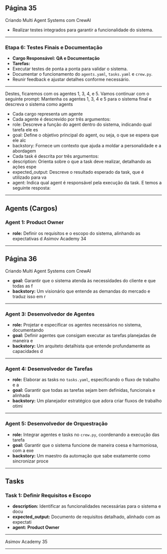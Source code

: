 ## Página 35

Criando Multi Agent Systems com CrewAI
- Realizar testes integrados para garantir a funcionalidade do sistema.
---
### **Etapa 6: Testes Finais e Documentação**
- **Cargo Responsável:** **QA e Documentação**
- **Tarefas:**
- Executar testes de ponta a ponta para validar o sistema.
- Documentar o funcionamento do `agents.yaml`, `tasks.yaml` e `crew.py`.
- Reunir feedback e ajustar detalhes conforme necessário.
---
Destes, ficaremos com os agentes 1, 3, 4, e 5.
Vamos continuar com o seguinte prompt:
Mantenha os agentes 1, 3, 4 e 5 para o sistema final e descreva o sistema como agents 
- Cada cargo representa um agente
- Cada agente é descrevido por três argumentos:
- role: Descreve a função do agent dentro do sistema, indicando qual tarefa ele es
- goal: Define o objetivo principal do agent, ou seja, o que se espera que ele alc
- backstory: Fornece um contexto que ajuda a moldar a personalidade e a abordagem 
- Cada task é descrita por três argumentos:
- description: Orienta sobre o que a task deve realizar, detalhando as ações espe
- expected_output: Descreve o resultado esperado da task, que é utilizado para va
- agent: Indica qual agent é responsável pela execução da task.
E temos a seguinte resposta:
---
## **Agents (Cargos)**
### **Agent 1: Product Owner**
- **role:** Definir os requisitos e o escopo do sistema, alinhando as expectativas d
Asimov Academy
34


---
## Página 36

Criando Multi Agent Systems com CrewAI
- **goal:** Garantir que o sistema atenda às necessidades do cliente e que todas as f
- **backstory:** Um visionário que entende as demandas do mercado e traduz isso em r
---
### **Agent 3: Desenvolvedor de Agentes**
- **role:** Projetar e especificar os agentes necessários no sistema, documentando 
- **goal:** Definir agentes que consigam executar as tarefas planejadas de maneira e
- **backstory:** Um arquiteto detalhista que entende profundamente as capacidades d
---
### **Agent 4: Desenvolvedor de Tarefas**
- **role:** Elaborar as tasks no `tasks.yaml`, especificando o fluxo de trabalho e a
- **goal:** Garantir que todas as tarefas sejam bem definidas, funcionais e alinhada
- **backstory:** Um planejador estratégico que adora criar fluxos de trabalho otimi
---
### **Agent 5: Desenvolvedor de Orquestração**
- **role:** Integrar agentes e tasks no `crew.py`, coordenando a execução das tarefa
- **goal:** Garantir que o sistema funcione de maneira coesa e harmoniosa, com a exe
- **backstory:** Um maestro da automação que sabe exatamente como sincronizar proce
---
## **Tasks**
### **Task 1: Definir Requisitos e Escopo**
- **description:** Identificar as funcionalidades necessárias para o sistema e docu
- **expected_output:** Documento de requisitos detalhado, alinhado com as expectati
- **agent:** **Product Owner**
---
Asimov Academy
35


---